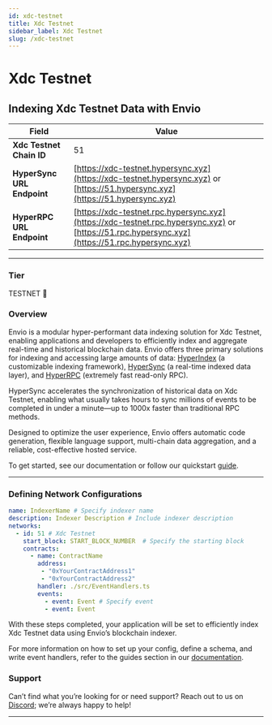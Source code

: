 ```yaml
---
id: xdc-testnet
title: Xdc Testnet
sidebar_label: Xdc Testnet
slug: /xdc-testnet
---
```


# Xdc Testnet

## Indexing Xdc Testnet Data with Envio

| **Field**                     | **Value**                                                                                          |
|-------------------------------|----------------------------------------------------------------------------------------------------|
| **Xdc Testnet Chain ID**     | 51                                                                                            |
| **HyperSync URL Endpoint**    | [https://xdc-testnet.hypersync.xyz](https://xdc-testnet.hypersync.xyz) or [https://51.hypersync.xyz](https://51.hypersync.xyz) |
| **HyperRPC URL Endpoint**     | [https://xdc-testnet.rpc.hypersync.xyz](https://xdc-testnet.rpc.hypersync.xyz) or [https://51.rpc.hypersync.xyz](https://51.rpc.hypersync.xyz) |

---

### Tier

TESTNET 🎒

### Overview

Envio is a modular hyper-performant data indexing solution for Xdc Testnet, enabling applications and developers to efficiently index and aggregate real-time and historical blockchain data. Envio offers three primary solutions for indexing and accessing large amounts of data: [HyperIndex](/docs/HyperIndex/overview) (a customizable indexing framework), [HyperSync](/docs/HyperSync/overview) (a real-time indexed data layer), and [HyperRPC](/docs/HyperSync/overview-hyperrpc) (extremely fast read-only RPC).

HyperSync accelerates the synchronization of historical data on Xdc Testnet, enabling what usually takes hours to sync millions of events to be completed in under a minute—up to 1000x faster than traditional RPC methods.

Designed to optimize the user experience, Envio offers automatic code generation, flexible language support, multi-chain data aggregation, and a reliable, cost-effective hosted service.

To get started, see our documentation or follow our quickstart [guide](/docs/HyperIndex/contract-import).

---

### Defining Network Configurations

```yaml
name: IndexerName # Specify indexer name
description: Indexer Description # Include indexer description
networks:
  - id: 51 # Xdc Testnet  
    start_block: START_BLOCK_NUMBER  # Specify the starting block
    contracts:
      - name: ContractName
        address:
         - "0xYourContractAddress1"
         - "0xYourContractAddress2"
        handler: ./src/EventHandlers.ts
        events:
          - event: Event # Specify event
          - event: Event
```

With these steps completed, your application will be set to efficiently index Xdc Testnet data using Envio’s blockchain indexer.

For more information on how to set up your config, define a schema, and write event handlers, refer to the guides section in our [documentation](/docs/HyperIndex/configuration-file).

### Support

Can’t find what you’re looking for or need support? Reach out to us on [Discord](https://discord.com/invite/Q9qt8gZ2fX); we’re always happy to help!

---
